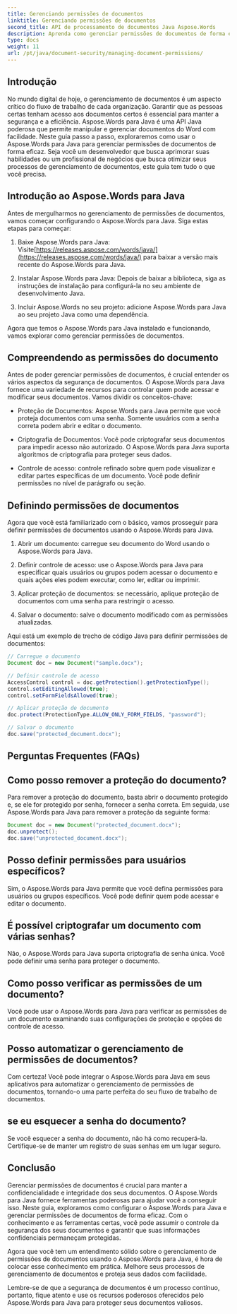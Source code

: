 ```yaml
---
title: Gerenciando permissões de documentos
linktitle: Gerenciando permissões de documentos
second_title: API de processamento de documentos Java Aspose.Words
description: Aprenda como gerenciar permissões de documentos de forma eficaz usando Aspose.Words para Java. Este guia abrangente fornece instruções passo a passo e exemplos de código-fonte.
type: docs
weight: 11
url: /pt/java/document-security/managing-document-permissions/
---
```


## Introdução

No mundo digital de hoje, o gerenciamento de documentos é um aspecto crítico do fluxo de trabalho de cada organização. Garantir que as pessoas certas tenham acesso aos documentos certos é essencial para manter a segurança e a eficiência. Aspose.Words para Java é uma API Java poderosa que permite manipular e gerenciar documentos do Word com facilidade. Neste guia passo a passo, exploraremos como usar o Aspose.Words para Java para gerenciar permissões de documentos de forma eficaz. Seja você um desenvolvedor que busca aprimorar suas habilidades ou um profissional de negócios que busca otimizar seus processos de gerenciamento de documentos, este guia tem tudo o que você precisa.

## Introdução ao Aspose.Words para Java

Antes de mergulharmos no gerenciamento de permissões de documentos, vamos começar configurando o Aspose.Words para Java. Siga estas etapas para começar:

1.  Baixe Aspose.Words para Java: Visite[https://releases.aspose.com/words/java/](https://releases.aspose.com/words/java/) para baixar a versão mais recente do Aspose.Words para Java.

2. Instalar Aspose.Words para Java: Depois de baixar a biblioteca, siga as instruções de instalação para configurá-la no seu ambiente de desenvolvimento Java.

3. Incluir Aspose.Words no seu projeto: adicione Aspose.Words para Java ao seu projeto Java como uma dependência.

Agora que temos o Aspose.Words para Java instalado e funcionando, vamos explorar como gerenciar permissões de documentos.

## Compreendendo as permissões do documento

Antes de poder gerenciar permissões de documentos, é crucial entender os vários aspectos da segurança de documentos. O Aspose.Words para Java fornece uma variedade de recursos para controlar quem pode acessar e modificar seus documentos. Vamos dividir os conceitos-chave:

- Proteção de Documentos: Aspose.Words para Java permite que você proteja documentos com uma senha. Somente usuários com a senha correta podem abrir e editar o documento.

- Criptografia de Documentos: Você pode criptografar seus documentos para impedir acesso não autorizado. O Aspose.Words para Java suporta algoritmos de criptografia para proteger seus dados.

- Controle de acesso: controle refinado sobre quem pode visualizar e editar partes específicas de um documento. Você pode definir permissões no nível de parágrafo ou seção.

## Definindo permissões de documentos

Agora que você está familiarizado com o básico, vamos prosseguir para definir permissões de documentos usando o Aspose.Words para Java.

1. Abrir um documento: carregue seu documento do Word usando o Aspose.Words para Java.

2. Definir controle de acesso: use o Aspose.Words para Java para especificar quais usuários ou grupos podem acessar o documento e quais ações eles podem executar, como ler, editar ou imprimir.

3. Aplicar proteção de documentos: se necessário, aplique proteção de documentos com uma senha para restringir o acesso.

4. Salvar o documento: salve o documento modificado com as permissões atualizadas.

Aqui está um exemplo de trecho de código Java para definir permissões de documentos:

```java
// Carregue o documento
Document doc = new Document("sample.docx");

// Definir controle de acesso
AccessControl control = doc.getProtection().getProtectionType();
control.setEditingAllowed(true);
control.setFormFieldsAllowed(true);

// Aplicar proteção de documento
doc.protect(ProtectionType.ALLOW_ONLY_FORM_FIELDS, "password");

// Salvar o documento
doc.save("protected_document.docx");
```

## Perguntas Frequentes (FAQs)

## Como posso remover a proteção do documento?

Para remover a proteção do documento, basta abrir o documento protegido e, se ele for protegido por senha, fornecer a senha correta. Em seguida, use Aspose.Words para Java para remover a proteção da seguinte forma:

```java
Document doc = new Document("protected_document.docx");
doc.unprotect();
doc.save("unprotected_document.docx");
```

## Posso definir permissões para usuários específicos?

Sim, o Aspose.Words para Java permite que você defina permissões para usuários ou grupos específicos. Você pode definir quem pode acessar e editar o documento.

## É possível criptografar um documento com várias senhas?

Não, o Aspose.Words para Java suporta criptografia de senha única. Você pode definir uma senha para proteger o documento.

## Como posso verificar as permissões de um documento?

Você pode usar o Aspose.Words para Java para verificar as permissões de um documento examinando suas configurações de proteção e opções de controle de acesso.

## Posso automatizar o gerenciamento de permissões de documentos?

Com certeza! Você pode integrar o Aspose.Words para Java em seus aplicativos para automatizar o gerenciamento de permissões de documentos, tornando-o uma parte perfeita do seu fluxo de trabalho de documentos.

## se eu esquecer a senha do documento?

Se você esquecer a senha do documento, não há como recuperá-la. Certifique-se de manter um registro de suas senhas em um lugar seguro.

## Conclusão

Gerenciar permissões de documentos é crucial para manter a confidencialidade e integridade dos seus documentos. O Aspose.Words para Java fornece ferramentas poderosas para ajudar você a conseguir isso. Neste guia, exploramos como configurar o Aspose.Words para Java e gerenciar permissões de documentos de forma eficaz. Com o conhecimento e as ferramentas certas, você pode assumir o controle da segurança dos seus documentos e garantir que suas informações confidenciais permaneçam protegidas.

Agora que você tem um entendimento sólido sobre o gerenciamento de permissões de documentos usando o Aspose.Words para Java, é hora de colocar esse conhecimento em prática. Melhore seus processos de gerenciamento de documentos e proteja seus dados com facilidade.

Lembre-se de que a segurança de documentos é um processo contínuo, portanto, fique atento e use os recursos poderosos oferecidos pelo Aspose.Words para Java para proteger seus documentos valiosos.